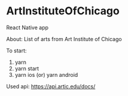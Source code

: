 # ArtInstituteOfChicago
React Native app

About: List of arts from Art Institute of Chicago

To start:
1. yarn
2. yarn start
3. yarn ios (or) yarn android


Used api: https://api.artic.edu/docs/

